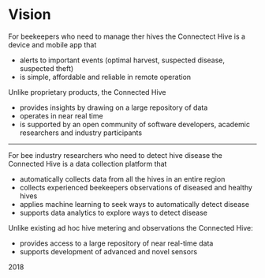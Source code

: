 # Vision
For beekeepers who need to manage ther hives the Connectect Hive is a device and mobile app that 
* alerts to important events (optimal harvest, suspected disease, suspected theft)
* is simple, affordable and reliable in remote operation

Unlike proprietary products, the Connected Hive 
* provides insights by drawing on a large repository of data
* operates in near real time
* is supported by an open community of software developers, academic researchers and industry participants   
---
For bee industry researchers who need to detect hive disease the Connected Hive is a data collection platform that
* automatically collects data from all the hives in an entire region 
* collects experienced beekeepers observations of diseased and healthy hives
* applies machine learning to seek ways to automatically detect disease
* supports data analytics to explore ways to detect disease

Unlike existing ad hoc hive metering and observations the Connected Hive:
* provides access to a large repository of near real-time data
* supports development of advanced and novel sensors

2018